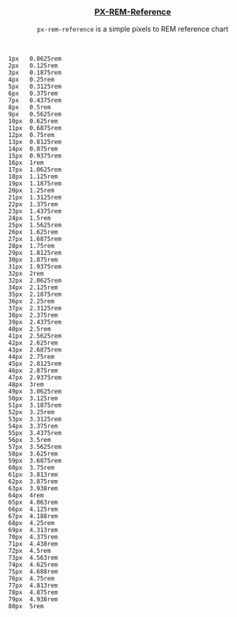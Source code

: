 <p align="center">
  <a href="https://github.com/guylepage3/px-rem-reference/blob/master/px-rem.md">
    <h3 align="center">PX-REM-Reference</h3>
  </a>
  <p align="center">
    <code>px-rem-reference</code> is a simple pixels to REM reference chart
  </p>
</p>

<br>

```
1px   0.0625rem
2px   0.125rem
3px   0.1875rem
4px   0.25rem
5px   0.3125rem
6px   0.375rem
7px   0.4375rem
8px   0.5rem
9px   0.5625rem
10px  0.625rem
11px  0.6875rem
12px  0.75rem
13px  0.8125rem
14px  0.875rem
15px  0.9375rem
16px  1rem
17px  1.0625rem
18px  1.125rem
19px  1.1875rem
20px  1.25rem
21px  1.3125rem
22px  1.375rem
23px  1.4375rem
24px  1.5rem
25px  1.5625rem
26px  1.625rem
27px  1.6875rem
28px  1.75rem
29px  1.8125rem
30px  1.875rem
31px  1.9375rem
32px  2rem
32px  2.0625rem
34px  2.125rem
35px  2.1875rem
36px  2.25rem
37px  2.3125rem
38px  2.375rem
39px  2.4375rem
40px  2.5rem
41px  2.5625rem
42px  2.625rem
43px  2.6875rem
44px  2.75rem
45px  2.8125rem
46px  2.875rem
47px  2.9375rem
48px  3rem
49px  3.0625rem
50px  3.125rem
51px  3.1875rem
52px  3.25rem
53px  3.3125rem
54px  3.375rem
55px  3.4375rem
56px  3.5rem
57px  3.5625rem
58px  3.625rem
59px  3.6875rem
60px  3.75rem
61px  3.813rem
62px  3.875rem
63px  3.938rem
64px  4rem
65px  4.063rem
66px  4.125rem
67px  4.188rem
68px  4.25rem
69px  4.313rem
70px  4.375rem
71px  4.438rem
72px  4.5rem
73px  4.563rem
74px  4.625rem
75px  4.688rem
76px  4.75rem
77px  4.813rem
78px  4.875rem
79px  4.938rem
80px  5rem
```